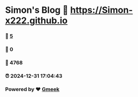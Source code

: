 # Simon's Blog :link: https://Simon-x222.github.io 
### :page_facing_up: [5](https://Simon-x222.github.io/tag.html) 
### :speech_balloon: 0 
### :hibiscus: 4768 
### :alarm_clock: 2024-12-31 17:04:43 
### Powered by :heart: [Gmeek](https://github.com/Meekdai/Gmeek)
